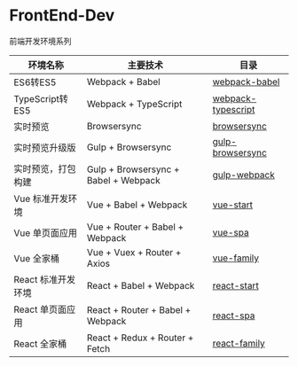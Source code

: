 # FrontEnd-Dev
前端开发环境系列

|环境名称               |主要技术                     |目录                                                                                    |
|-----------------------|-------------------------|--------------------------------------------------------------------------------------------|
|ES6转ES5               |Webpack + Babel          |[webpack-babel](https://github.com/pwcong/FrontEnd-Dev/tree/master/webpack-babel)           |
|TypeScript转ES5        |Webpack + TypeScript     |[webpack-typescript](https://github.com/pwcong/FrontEnd-Dev/tree/master/webpack-typescript) |
|实时预览               |Browsersync              |[browsersync](https://github.com/pwcong/FrontEnd-Dev/tree/master/browsersync)               |
|实时预览升级版         |Gulp + Browsersync       |[gulp-browsersync](https://github.com/pwcong/FrontEnd-Dev/tree/master/gulp-browsersync)     |
|实时预览，打包构建     |Gulp + Browsersync + Babel + Webpack|[gulp-webpack](https://github.com/pwcong/FrontEnd-Dev/tree/master/gulp-webpack)  |
|Vue 标准开发环境       |Vue + Babel + Webpack    |[vue-start](https://github.com/pwcong/FrontEnd-Dev/tree/master/vue-start)                   |
|Vue 单页面应用         |Vue + Router + Babel + Webpack   |[vue-spa](https://github.com/pwcong/FrontEnd-Dev/tree/master/vue-start)             |
|Vue 全家桶             |Vue + Vuex + Router + Axios |[vue-family](https://github.com/pwcong/FrontEnd-Dev/tree/master/vue-family)              |
|React 标准开发环境     |React + Babel + Webpack  |[react-start](https://github.com/pwcong/FrontEnd-Dev/tree/master/react-start)               |
|React 单页面应用       |React + Router + Babel + Webpack |[react-spa](https://github.com/pwcong/FrontEnd-Dev/tree/master/react-spa)           |
|React 全家桶           |React + Redux + Router + Fetch   |[react-family](https://github.com/pwcong/FrontEnd-Dev/tree/master/react-family)     |
